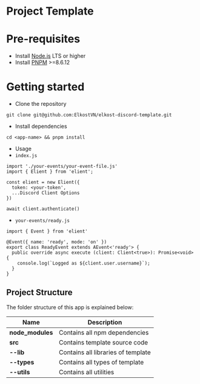 # Project Template

# Pre-requisites
- Install [Node.js](https://nodejs.org/en/) LTS or higher
- Install [PNPM](https://www.npmjs.com/package/pnpm) >=8.6.12

# Getting started
- Clone the repository
```
git clone git@github.com:ElkostVN/elkost-discord-template.git
```
- Install dependencies
```
cd <app-name> && pnpm install
```
- Usage
- `index.js`
```
import './your-events/your-event-file.js'
import { Elient } from 'elient';

const elient = new Elient({
  token: <your-token',
  ...Discord Client Options
})

await client.authenticate()
```
- `your-events/ready.js`
```
import { Event } from 'elient'

@Event({ name: 'ready', mode: 'on' })
export class ReadyEvent extends AEvent<'ready'> {
  public override async execute (client: Client<true>): Promise<void> {
    console.log(`Logged as ${client.user.username}`);
  }
}
```

## Project Structure
The folder structure of this app is explained below:

| Name | Description |
| ----------------------| --------------------------------------------------------------------------------------------- |
| **node_modules**      | Contains all npm dependencies
| **src**               | Contains template source code
| **--lib**             | Contains all libraries of template
| **--types**           | Contains all types of template
| **--utils**           | Contains all utilities
